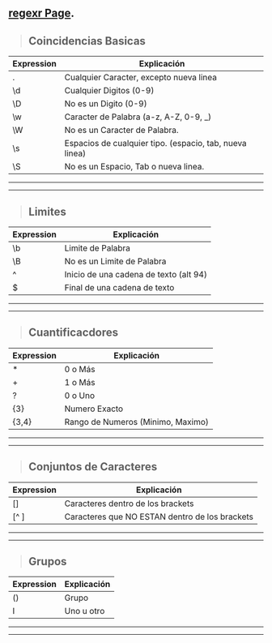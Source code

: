 ## [regexr Page](https://regexr.com/).


>## Coincidencias Basicas

Expression | Explicación
-- | --
. | Cualquier Caracter, excepto nueva linea
\d | Cualquier Digitos (0-9)
\D | No es un Digito (0-9)
\w | Caracter de Palabra (a-z, A-Z, 0-9, _)
\W  | No es un Caracter de Palabra.
\s | Espacios de cualquier tipo. (espacio, tab, nueva linea)
\S | No es un Espacio, Tab o nueva linea.
***
***
>## Limites

Expression | Explicación
-- | --
\b | Limite de Palabra
\B | No es un Limite de Palabra
^ | Inicio de una cadena de texto (alt 94)
$ | Final de una cadena de texto
***
***
>## Cuantificacdores

Expression | Explicación
-- | --
* | 0 o Más
+ | 1 o Más
? | 0 o Uno
{3} | Numero Exacto
{3,4} | Rango de Numeros (Minimo, Maximo)
***
***
>## Conjuntos de Caracteres

Expression | Explicación
-- | --
[] | Caracteres dentro de los brackets
[^ ] | Caracteres que NO ESTAN dentro de los brackets
***
***
>## Grupos

Expression | Explicación
-- | --
() | Grupo
I | Uno u otro
***
***

